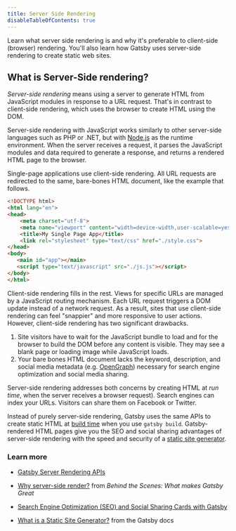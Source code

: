 ```yaml
---
title: Server Side Rendering
disableTableOfContents: true
---
```


Learn what server side rendering is and why it's preferable to client-side (browser) rendering. You'll also learn how Gatsby uses server-side rendering to create static web sites.

## What is Server-Side rendering?

_Server-side rendering_ means using a server to generate HTML from JavaScript modules in response to a URL request. That's in contrast to client-side rendering, which uses the browser to create HTML using the DOM.

Server-side rendering with JavaScript works similarly to other server-side languages such as PHP or .NET, but with [Node.js](/docs/glossary/node/) as the runtime environment. When the server receives a request, it parses the JavaScript modules and data required to generate a response, and returns a rendered HTML page to the browser.

Single-page applications use client-side rendering. All URL requests are redirected to the same, bare-bones HTML document, like the example that follows.

```html
<!DOCTYPE html>
<html lang="en">
<head>
    <meta charset="utf-8">
    <meta name="viewport" content="width=device-width,user-scalable=yes">
    <title>My Single Page App</title>
    <link rel="stylesheet" type="text/css" href="./style.css">
</head>
<body>
   <main id="app"></main>
   <script type="text/javascript" src="./js.js"></script>
</body>
</html>
```

Client-side rendering fills in the rest. Views for specific URLs are managed by a JavaScript routing mechanism. Each URL request triggers a DOM update instead of a network request. As a result, sites that use client-side rendering can feel "snappier" and more responsive to user actions. However, client-side rendering has two significant drawbacks.

1. Site visitors have to wait for the JavaScript bundle to load and for the browser to build the DOM before any content is visible. They may see a blank page or loading image while JavaScript loads.
2. Your bare bones HTML document lacks the keyword, description, and social media metadata (e.g. [OpenGraph](https://ogp.me/)) necessary for search engine optimization and social media sharing.

Server-side rendering addresses both concerns by creating HTML at _run time_, when the server receives a browser request). Search engines can index your URLs. Visitors can share them on Facebook or Twitter.

Instead of purely server-side rendering, Gatsby uses the same APIs to create static HTML at [build time](/docs/glossary/build/) when you use `gatsby build`. Gatsby-rendered HTML pages give you the SEO and social sharing advantages of server-side rendering with the speed and security of a [static site generator](/docs/glossary/static-site-generator/).

### Learn more

- [Gatsby Server Rendering APIs](/docs/ssr-apis/)

- [Why server-side render?](/blog/2019-04-02-behind-the-scenes-what-makes-gatsby-great/#why-server-side-render) from _Behind the Scenes: What makes Gatsby Great_

- [Search Engine Optimization (SEO) and Social Sharing Cards with Gatsby](/tutorial/seo-and-social-sharing-cards-tutorial/#reach-skip-nav)

- [What is a Static Site Generator?](/docs/glossary/static-site-generator/#what-is-a-static-site-generator) from the Gatsby docs
